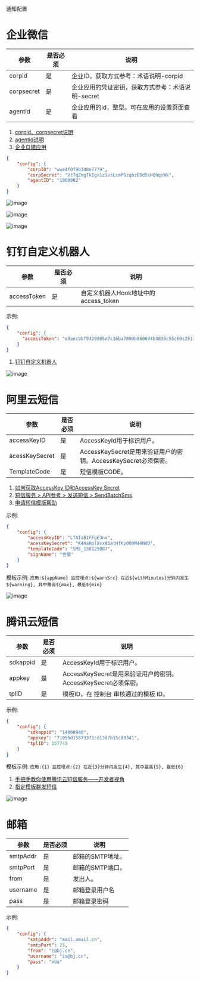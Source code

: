 通知配置

# 企业微信

参数 |是否必须 |	说明
----|--------|-----
corpid|是|企业ID，获取方式参考：术语说明-corpid
corpsecret|是|企业应用的凭证密钥，获取方式参考：术语说明-secret
agentid |	是	 |企业应用的id，整型。可在应用的设置页面查看

1. [corpid、corpsecret说明](https://work.weixin.qq.com/api/doc#90000/90135/91039)
1. [agentid说明](https://work.weixin.qq.com/api/doc#90000/90135/90250/%E6%96%87%E6%9C%AC%E6%B6%88%E6%81%AF)
1. [企业自建应用](https://open.work.weixin.qq.com/wwopen/helpguide/detail?t=selfBuildApp)

```json
{
    "config": {
        "corpID": "wwe4f0f9b348e7779",
        "corpSecret": "Vt7qZmgTkIgx1z1vsLsmPGzqbzEOd5sHQhqsWk",
        "agentID": "1000002"
    }
}
```

![image](https://user-images.githubusercontent.com/1940588/60090421-1ae9ab80-9775-11e9-8e1a-6805fb7daff5.png)

![image](https://user-images.githubusercontent.com/1940588/60089776-c134b180-9773-11e9-9e42-827ffde4af6c.png)

![image](https://user-images.githubusercontent.com/1940588/60089839-e7f2e800-9773-11e9-9b0a-4906119a2305.png)

# 钉钉自定义机器人


参数 |是否必须 |	说明
----|--------|-----
accessToken|是| 自定义机器人Hook地址中的access_token


示例:

```json
{
    "config": {
      "accessToken": "e9aec9bf0429505e7c16ba7090b860694b4835c55c69c25113bed7ab46da5"
    }
}
```

1. [钉钉自定义机器人](https://open-doc.dingtalk.com/microapp/serverapi2/qf2nxq)

![image](https://user-images.githubusercontent.com/1940588/60089297-c1807d00-9772-11e9-9ad5-11f31b9a634f.png)



# 阿里云短信

参数 |是否必须 |	说明
----|--------|-----
accessKeyID|是| AccessKeyId用于标识用户。
acessKeySecret|是| AccessKeySecret是用来验证用户的密钥。AccessKeySecret必须保密。
TemplateCode|是| 短信模板CODE。


1. [如何获取AccessKey ID和AccessKey Secret](https://help.aliyun.com/knowledge_detail/48699.html)
1. [短信服务 > API参考 > 发送短信 > SendBatchSms](https://help.aliyun.com/document_detail/102364.html?spm=a2c4g.11186623.6.615.451856e0wbes4c)
1. [申请短信模版帮助](https://help.aliyun.com/document_detail/55330.html)

示例:

```json
{
    "config": {
        "accessKeyID": "LTAIaB1FFgE3na",
        "acessKeySecret": "K4HaHplXvxA1atHfKp0O0M44NdD",
        "templateCode": "SMS_138125087",
        "signName": "告警"
    }
}
```

模板示例: `应用:${appName} 监控埋点:${warnSrc} 在近${withMinutes}分钟内发生${warning}, 其中最高${max}, 最低${min}`


![image](https://user-images.githubusercontent.com/1940588/60090827-d3afea80-9775-11e9-99a5-a42e6d9420b4.png)

# 腾讯云短信

参数 |是否必须 |	说明
----|--------|-----
sdkappid|是| AccessKeyId用于标识用户。
appkey|是| AccessKeySecret是用来验证用户的密钥。AccessKeySecret必须保密。
tplID|是| 模板ID，在 控制台 审核通过的模板 ID。

示例:

```json
{
    "config": {
        "sdkappid": "14000840",
        "appkey": "71055d15873371cd13d7b15c89341",
        "tplID": 157749
    }
}
```

模板示例: `应用:{1} 监控埋点:{2} 在近{3}分钟内发生{4}, 其中最高{5}, 最低{6}`

1. [手把手教你使用腾讯云短信服务——开发者视角](https://cloud.tencent.com/developer/article/1154647)
1. [指定模板群发短信](https://cloud.tencent.com/document/product/382/5977)


![image](https://user-images.githubusercontent.com/1940588/60091843-14a8fe80-9778-11e9-953c-039fc15263ce.png)


# 邮箱

参数 |是否必须 |	说明
----|--------|-----
smtpAddr|是| 邮箱的SMTP地址。
smtpPort|是| 邮箱的SMTP端口。
from|是| 发出人。
username|是|邮箱登录用户名
pass|是|邮箱登录密码

示例:

```json
{
    "config": {
        "smtpAddr": "mail.amail.cn",
        "smtpPort": 25,
        "from": "i@bj.cn",
        "username": "is@bj.cn",
        "pass": "xba"
    }
}
```

